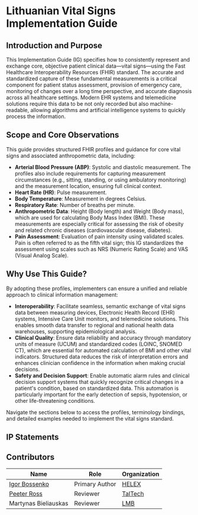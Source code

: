 # Lithuanian Vital Signs Implementation Guide

## Introduction and Purpose

This Implementation Guide (IG) specifies how to consistently represent and exchange core, objective patient clinical data—vital signs—using the Fast Healthcare Interoperability Resources (FHIR) standard. The accurate and standardized capture of these fundamental measurements is a critical component for patient status assessment, provision of emergency care, monitoring of changes over a long time perspective, and accurate diagnosis across all healthcare settings. Modern EHR systems and telemedicine solutions require this data to be not only recorded but also machine-readable, allowing algorithms and artificial intelligence systems to quickly process the information.

## Scope and Core Observations

This guide provides structured FHIR profiles and guidance for core vital signs and associated anthropometric data, including:

- **Arterial Blood Pressure (ABP)**: Systolic and diastolic measurement. The profiles also include requirements for capturing measurement circumstances (e.g., sitting, standing, or using ambulatory monitoring) and the measurement location, ensuring full clinical context.
- **Heart Rate (HR)**: Pulse measurement.
- **Body Temperature**: Measurement in degrees Celsius.
- **Respiratory Rate**: Number of breaths per minute.
- **Anthropometric Data**: Height (Body length) and Weight (Body mass), which are used for calculating Body Mass Index (BMI). These measurements are especially critical for assessing the risk of obesity and related chronic diseases (cardiovascular disease, diabetes).
- **Pain Assessment**: Evaluation of pain intensity using validated scales. Pain is often referred to as the fifth vital sign; this IG standardizes the assessment using scales such as NRS (Numeric Rating Scale) and VAS (Visual Analog Scale).

## Why Use This Guide?

By adopting these profiles, implementers can ensure a unified and reliable approach to clinical information management:

- **Interoperability**: Facilitate seamless, semantic exchange of vital signs data between measuring devices, Electronic Health Record (EHR) systems, Intensive Care Unit monitors, and telemedicine solutions. This enables smooth data transfer to regional and national health data warehouses, supporting epidemiological analysis.
- **Clinical Quality**: Ensure data reliability and accuracy through mandatory units of measure (UCUM) and standardized codes (LOINC, SNOMED CT), which are essential for automated calculation of BMI and other vital indicators. Structured data reduces the risk of interpretation errors and enhances clinician confidence in the information when making crucial decisions.
- **Safety and Decision Support**: Enable automatic alarm rules and clinical decision support systems that quickly recognize critical changes in a patient's condition, based on standardized data. This automation is particularly important for the early detection of sepsis, hypotension, or other life-threatening conditions.

Navigate the sections below to access the profiles, terminology bindings, and detailed examples needed to implement the vital signs standard.

## IP Statements
<!-- { // not yet supported by i18n in IG publisher: % include ip-statements.xhtml %} -->

## Contributors

| Name                                             | Role                          | Organization                                    |
| ------------------------------------------------ | ----------------------------- | ----------------------------------------------- |
| [Igor Bossenko](https://about.askigor.eu)     | Primary Author                | [HELEX](https://helex.health) |
| [Peeter Ross](https://www.linkedin.com/in/peeter-ross-5378b74/) | Reviewer           | [TalTech](https://taltech.ee)               |
| Martynas Bieliauskas                           | Reviewer                 | [LMB](https://lmb.lt)               |

